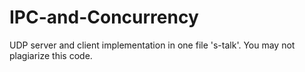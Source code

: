 # IPC-and-Concurrency
UDP server and client implementation in one file 's-talk'.
You may not plagiarize this code.
